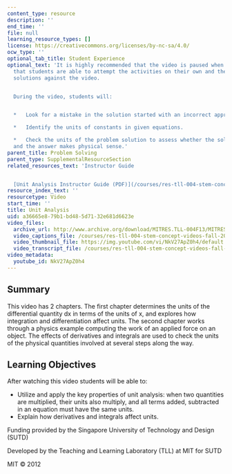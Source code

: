 ```yaml
---
content_type: resource
description: ''
end_time: ''
file: null
learning_resource_types: []
license: https://creativecommons.org/licenses/by-nc-sa/4.0/
ocw_type: ''
optional_tab_title: Student Experience
optional_text: 'It is highly recommended that the video is paused when prompted so
  that students are able to attempt the activities on their own and then check their
  solutions against the video.


  During the video, students will:


  *   Look for a mistake in the solution started with an incorrect approach.

  *   Identify the units of constants in given equations.

  *   Check the units of the problem solution to assess whether the solution is correct
  and the answer makes physical sense.'
parent_title: Problem Solving
parent_type: SupplementalResourceSection
related_resources_text: 'Instructor Guide


  [Unit Analysis Instructor Guide (PDF)](/courses/res-tll-004-stem-concept-videos-fall-2013/resources/mitres_tll-004f13_untguide)'
resource_index_text: ''
resourcetype: Video
start_time: ''
title: Unit Analysis
uid: a36665e8-79b1-bd48-5d71-32e681d6623e
video_files:
  archive_url: http://www.archive.org/download/MITRES.TLL-004F13/MITRES_TLL-004F13_unit_analysis_300k.mp4
  video_captions_file: /courses/res-tll-004-stem-concept-videos-fall-2013/992f35ac65bc527b8d424ea28c4bf357_NkV27ApZ0h4.vtt
  video_thumbnail_file: https://img.youtube.com/vi/NkV27ApZ0h4/default.jpg
  video_transcript_file: /courses/res-tll-004-stem-concept-videos-fall-2013/39dd6d7cf85d7f1c017ec2a4aca1316f_NkV27ApZ0h4.pdf
video_metadata:
  youtube_id: NkV27ApZ0h4
---
```


Summary
-------

This video has 2 chapters. The first chapter determines the units of the differential quantity dx in terms of the units of x, and explores how integration and differentiation affect units. The second chapter works through a physics example computing the work of an applied force on an object. The effects of derivatives and integrals are used to check the units of the physical quantities involved at several steps along the way.

Learning Objectives
-------------------

After watching this video students will be able to:

*   Utilize and apply the key properties of unit analysis: when two quantities are multiplied, their units also multiply, and all terms added, subtracted in an equation must have the same units.
*   Explain how derivatives and integrals affect units.

Funding provided by the Singapore University of Technology and Design (SUTD)

Developed by the Teaching and Learning Laboratory (TLL) at MIT for SUTD

MIT © 2012

